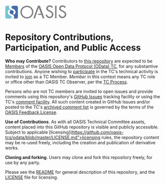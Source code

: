 <img src="/Converted-PNG.png" width="200">

# Repository Contributions, Participation, and Public Access

__Who may Contribute?__ Contributors to [this repository](https://github.com/oasis-tcs/odata/)
are expected to be [Members](https://www.oasis-open.org/policies-guidelines/oasis-defined-terms-2017-05-26#dMember)
of the [OASIS Open Data Protocol (OData) TC](https://www.oasis-open.org/committees/odata), 
for any substantive contributions.  Anyone wishing to
[participate](https://www.oasis-open.org/join/participation-instructions)
in the TC's technical activity is invited to [join](https://www.oasis-open.org/committees/join)
as a TC Member. *Member* in this context means any TC role or office other than OASIS TC Observer, per the
[TC Process](https://www.oasis-open.org/policies-guidelines/tc-process#membership).

Persons who are not TC members are invited to open issues and provide comments using this 
repository's [GitHub Issues](https://github.com/oasis-tcs/odata/issues/new) tracking facility
or using the TC's [comment facility](https://www.oasis-open.org/committees/comments/index.php?wg_abbrev=odata). 
All such content created in GitHub Issues and/or posted to the TC's [archived comment list](https://lists.oasis-open.org/archives/odata-comment/) is governed by the terms of the [OASIS Feedback License](https://www.oasis-open.org/policies-guidelines/ipr#appendixa).

__Use of Contributions__. As with all OASIS Technical Committee assets, content placed into 
this GitHub repository is visible and publicly accessible.  Subject to applicable
[licensing](https://github.com/oasis-tcs/odata/blob/master/LICENSE.md">licensing</a> rules, 
the repository content may be re-used freely, including the creation and publication of derivative 
works.

__Cloning and forking__. Users may clone and fork this repository freely, for use by any party. 

Please see the [README](https://github.com/oasis-tcs/odata/blob/master/README.md)
for general description of this repository, and the [LICENSE](https://github.com/oasis-tcs/odata/blob/master/LICENSE.md)
file for licensing.
